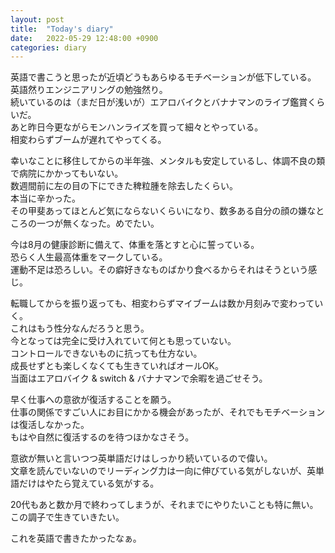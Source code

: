 ```yaml
---
layout: post
title:  "Today's diary"
date:   2022-05-29 12:48:00 +0900
categories: diary
---
```


英語で書こうと思ったが近頃どうもあらゆるモチベーションが低下している。  
英語然りエンジニアリングの勉強然り。  
続いているのは（まだ日が浅いが）エアロバイクとバナナマンのライブ鑑賞くらいだ。  
あと昨日今更ながらモンハンライズを買って細々とやっている。  
相変わらずブームが遅れてやってくる。  

幸いなことに移住してからの半年強、メンタルも安定しているし、体調不良の類で病院にかかってもいない。  
数週間前に左の目の下にできた稗粒腫を除去したくらい。  
本当に辛かった。  
その甲斐あってほとんど気にならないくらいになり、数多ある自分の顔の嫌なところの一つが無くなった。めでたい。

今は8月の健康診断に備えて、体重を落とすと心に誓っている。  
恐らく人生最高体重をマークしている。  
運動不足は恐ろしい。その癖好きなものばかり食べるからそれはそうという感じ。

転職してからを振り返っても、相変わらずマイブームは数か月刻みで変わっていく。  
これはもう性分なんだろうと思う。  
今となっては完全に受け入れていて何とも思っていない。  
コントロールできないものに抗っても仕方ない。  
成長せずとも楽しくなくても生きていればオールOK。  
当面はエアロバイク & switch & バナナマンで余暇を過ごせそう。

早く仕事への意欲が復活することを願う。  
仕事の関係ですごい人にお目にかかる機会があったが、それでもモチベーションは復活しなかった。  
もはや自然に復活するのを待つほかなさそう。

意欲が無いと言いつつ英単語だけはしっかり続いているので偉い。  
文章を読んでいないのでリーディング力は一向に伸びている気がしないが、英単語だけはやたら覚えている気がする。

20代もあと数か月で終わってしまうが、それまでにやりたいことも特に無い。  
この調子で生きていきたい。

これを英語で書きたかったなぁ。
